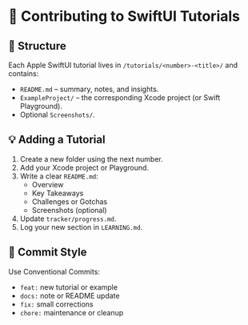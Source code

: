 # 🤝 Contributing to SwiftUI Tutorials

## 🧱 Structure
Each Apple SwiftUI tutorial lives in `/tutorials/<number>-<title>/` and contains:
- `README.md` – summary, notes, and insights.
- `ExampleProject/` – the corresponding Xcode project (or Swift Playground).
- Optional `Screenshots/`.

## 💡 Adding a Tutorial
1. Create a new folder using the next number.
2. Add your Xcode project or Playground.
3. Write a clear `README.md`:
   - Overview
   - Key Takeaways
   - Challenges or Gotchas
   - Screenshots (optional)
4. Update `tracker/progress.md`.
5. Log your new section in `LEARNING.md`.

## 🧭 Commit Style
Use Conventional Commits:
- `feat:` new tutorial or example
- `docs:` note or README update
- `fix:` small corrections
- `chore:` maintenance or cleanup
